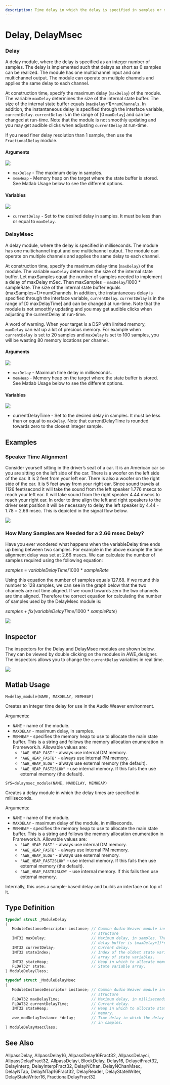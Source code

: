 ```yaml
---
description: Time delay in which the delay is specified in samples or milliseconds.
---
```


# Delay, DelayMsec

### Delay

A delay module, where the delay is specified as an integer number of samples. The delay is implemented such that delays as short as 0 samples can be realized. The module has one multichannel input and one multichannel output. The module can operate on multiple channels and applies the same delay to each channel.

At construction time, specify the maximum delay \(`maxDelay`\) of the module. The variable `maxDelay` determines the size of the internal state buffer. The size of the internal state buffer equals \(`maxDelay`+1\)\*`numChannels`. In addition, the instantaneous delay is specified through the interface variable, `currentDelay`. `currentDelay` is in the range of \[0 `maxDelay`\] and can be changed at run-time. Note that the module is not smoothly updating and you may get audible clicks when adjusting `currentDelay` at run-time.

If you need finer delay resolution than 1 sample, then use the `FractionalDelay` module.

#### Arguments

![](../../../.gitbook/assets/0%20%2817%29.png)

* `maxDelay` - The maximum delay in samples.
* `memHeap` - Memory heap on the target where the state buffer is stored. See Matlab Usage below to see the different options.

#### Variables

![](../../../.gitbook/assets/1%20%2813%29.png)

* `currentDelay` - Set to the desired delay in samples. It must be less than or equal to `maxDelay`.

### DelayMsec

A delay module, where the delay is specified in milliseconds. The module has one multichannel input and one multichannel output. The module can operate on multiple channels and applies the same delay to each channel.

At construction time, specify the maximum delay time \(`maxDelay`\) of the module. The variable `maxDelay` determines the size of the internal state buffer. Let maxSamples equal the number of samples needed to implement a delay of maxDelay mSec. Then maxSamples = `maxDelay`/1000 \* sampleRate. The size of the internal state buffer equals \(maxSamples+1\)\*numChannels. In addition, the instantaneous delay is specified through the interface variable, `currentDelay`. `currentDelay` is in the range of \[0 maxDelayTime\] and can be changed at run-time. Note that the module is not smoothly updating and you may get audible clicks when adjusting the currentDelay at run-time.

A word of warning. When your target is a DSP with limited memory, `maxDelay` can eat up a lot of precious memory. For example when `currentDelay` is set to 20 samples and `maxDelay` is set to 100 samples, you will be wasting 80 memory locations per channel.

#### Arguments

![](../../../.gitbook/assets/2%20%2818%29.png)

* `maxDelay` - Maximum time delay in milliseconds.
* `memHeap` - Memory heap on the target where the state buffer is stored. See Matlab Usage below to see the different options.

#### Variables

![](../../../.gitbook/assets/3%20%2812%29.png)

* currentDelayTime - Set to the desired delay in samples. It must be less than or equal to `maxDelay`. Note that currentDelayTime is rounded towards zero to the closest integer sample.

## Examples

### Speaker Time Alignment

Consider yourself sitting in the driver’s seat of a car. It is an American car so you are sitting on the left side of the car. There is a woofer on the left side of the car. It is 2 feet from your left ear. There is also a woofer on the right side of the car. It is 5 feet away from your right ear. Since sound travels at 1126 feet/second it will take the sound from the left speaker 1.776 msecs to reach your left ear. It will take sound from the right speaker 4.44 msecs to reach your right ear. In order to time align the left and right speakers to the driver seat position it will be necessary to delay the left speaker by 4.44 - 1.78 = 2.66 msec. This is depicted in the signal flow below.

![](../../../.gitbook/assets/4%20%2813%29.png)

### How Many Samples are Needed for a 2.66 msec Delay?

Have you ever wondered what happens when the variableDelay time ends up being between two samples. For example in the above example the time alignment delay was set at 2.66 msecs. We can calculate the number of samples required using the following equation:

_samples_ = _variableDelayTime_/1000 \* _sampleRate_

Using this equation the number of samples equals 127.68. If we round this number to 128 samples, we can see in the graph below that the two channels are not time aligned. If we round towards zero the two channels are time aligned. Therefore the correct equation for calculating the number of samples used by the DelayMsec module is:

_samples_ + _fix_\(_variableDelayTime_/1000 \* _sampleRate_\)

![](../../../.gitbook/assets/5%20%288%29.png)

## Inspector

The inspectors for the Delay and DelayMsec modules are shown below. They can be viewed by double clicking on the modules in AWE\_designer. The inspectors allows you to change the `currentDelay` variables in real time.

![](../../../.gitbook/assets/6%20%287%29.png)

## Matlab Usage

`M=delay_module(NAME, MAXDELAY, MEMHEAP)`

Creates an integer time delay for use in the Audio Weaver environment.

Arguments:

* `NAME` - name of the module.
* `MAXDELAY` - maximum delay, in samples.
* `MEMHEAP` - specifies the memory heap to use to allocate the main state buffer. This is a string and follows the memory allocation enumeration in Framework.h. Allowable values are:
  * `'AWE_HEAP_FAST'` - always use internal DM memory.
  * `'AWE_HEAP_FASTB'` - always use internal PM memory.
  * `'AWE_HEAP_SLOW'` - always use external memory \(the default\).
  * `'AWE_HEAP_FAST2SLOW'` - use internal memory. If this fails then use external memory \(the default\).

`SYS=delaymsec_module(NAME, MAXDELAY, MEMHEAP)`

Creates a delay module in which the delay times are specified in milliseconds.

Arguments:

* `NAME` - name of the module.
* `MAXDELAY` - maximum delay of the module, in milliseconds.
* `MEMHEAP` - specifies the memory heap to use to allocate the main state buffer. This is a string and follows the memory allocation enumeration in Framework.h. Allowable values are:
  * `'AWE_HEAP_FAST'` - always use internal DM memory.
  * `'AWE_HEAP_FASTB'` - always use internal PM memory.
  * `'AWE_HEAP_SLOW'` - always use external memory.
  * `'AWE_HEAP_FAST2SLOW'` - use internal memory. If this fails then use external memory \(the default\).
  * `'AWE_HEAP_FASTB2SLOW'` - use internal memory. If this fails then use external memory.

 Internally, this uses a sample-based delay and builds an interface on top of it.

## Type Definition

```cpp
typedef struct _ModuleDelay
{
   ModuleInstanceDescriptor instance; // Common Audio Weaver module instance
                                      // structure
   INT32 maxDelay;                    // Maximum delay, in samples. The size of the
                                      // delay buffer is (maxDelay+1)*numChannels.
   INT32 currentDelay;                // Current delay.
   INT32 stateIndex;                  // Index of the oldest state variable in the
                                      // array of state variables.
   INT32 stateHeap;                   // Heap in which to allocate memory.
   FLOAT32* state;                    // State variable array.
} ModuleDelayClass;

typedef struct _ModuleDelayMsec
{
   ModuleInstanceDescriptor instance; // Common Audio Weaver module instance
                                      // structure
   FLOAT32 maxDelayTime;              // Maximum delay, in milliseconds.
   FLOAT32 currentDelayTime;          // Current delay.
   INT32 stateHeap;                   // Heap in which to allocate state buffer
                                      // memory.
   awe_modDelayInstance *delay;       // Time delay in which the delay is specified
                                      // in samples.
} ModuleDelayMsecClass;

```

## See Also

AllpassDelay, AllpassDelay16, AllpassDelay16Fract32, AllpassDelayci, AllpassDelayFract32, AllpassDelayi, BlockDelay, Delay16, DelayciFract32, DelayInterp, DelayInterpFract32, DelayNChan, DelayNChanMsec, DelayNTap, DelayNTap16Fract32, DelayReader, DelayStateWriter, DelayStateWriter16, FractionalDelayFract32

